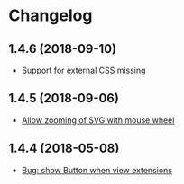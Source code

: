 # Changelog
## 1.4.6 (2018-09-10)
- [Support for external CSS missing](https://github.com/cssho/vscode-svgviewer/issues/41)

## 1.4.5 (2018-09-06)
- [Allow zooming of SVG with mouse wheel](https://github.com/cssho/vscode-svgviewer/issues/43)

## 1.4.4 (2018-05-08)
- [Bug: show Button when view extensions](https://github.com/cssho/vscode-svgviewer/issues/42)